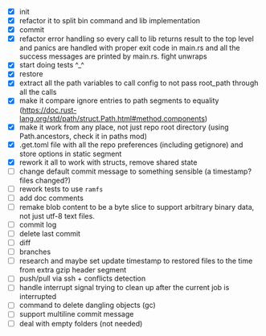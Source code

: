- [X] init
- [X] refactor it to split bin command and lib implementation
- [X] commit
- [X] refactor error handling so every call to lib returns result to the top level and panics are handled with proper exit code in main.rs and all the success messages are printed by main.rs. fight unwraps
- [X] start doing tests ^_^
- [X] restore
- [X] extract all the path variables to call config to not pass root_path through all the calls
- [X] make it compare ignore entries to path segments to equality (https://doc.rust-lang.org/std/path/struct.Path.html#method.components)
- [X] make it work from any place, not just repo root directory (using Path.ancestors, check it in paths mod)
- [X] .get.toml file with all the repo preferences (including getignore) and store options in static segment
- [X] rework it all to work with structs, remove shared state
- [ ] change default commit message to something sensible (a timestamp? files changed?)
- [ ] rework tests to use `ramfs`
- [ ] add doc comments
- [ ] remake blob content to be a byte slice to support arbitrary binary data, not just utf-8 text files.
- [ ] commit log
- [ ] delete last commit
- [ ] diff
- [ ] branches
- [ ] research and maybe set update timestamp to restored files to the time from extra gzip header segment
- [ ] push/pull via ssh + conflicts detection
- [ ] handle interrupt signal trying to clean up after the current job is interrupted
- [ ] command to delete dangling objects (gc)
- [ ] support multiline commit message
- [ ] deal with empty folders (not needed)
